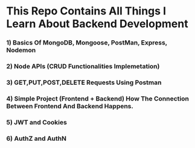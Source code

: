 # This Repo Contains All Things I Learn About Backend Development
  ### 1) Basics Of MongoDB, Mongoose, PostMan, Express, Nodemon
  ### 2) Node APIs (CRUD Functionalities Implemetation)
  ### 3) GET,PUT,POST,DELETE Requests Using Postman
  ### 4) Simple Project (Frontend + Backend) How The Connection Between Frontend And Backend Happens.
  ### 5) JWT and Cookies
  ### 6) AuthZ and AuthN
